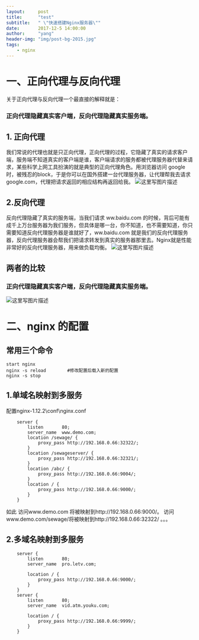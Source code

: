 ```yaml
---
layout:     post
title:      "test"
subtitle:   " \"快速搭建Nginx服务器\""
date:       2017-12-5 14:00:00
author:     "yang"
header-img: "img/post-bg-2015.jpg"
tags:
    - nginx
---
```


# 一、正向代理与反向代理
关于正向代理与反向代理一个最直接的解释就是：
### 正向代理隐藏真实客户端，反向代理隐藏真实服务端。
## 1.  正向代理
我们常说的代理也就是只正向代理，正向代理的过程，它隐藏了真实的请求客户端，服务端不知道真实的客户端是谁，客户端请求的服务都被代理服务器代替来请求，某些科学上网工具扮演的就是典型的正向代理角色。用浏览器访问 google 时，被残忍的block，于是你可以在国外搭建一台代理服务器，让代理帮我去请求google.com，代理把请求返回的相应结构再返回给我。
![这里写图片描述](http://img.blog.csdn.net/20171025111324529?watermark/2/text/aHR0cDovL2Jsb2cuY3Nkbi5uZXQvcXFfMjE3Njg0ODM=/font/5a6L5L2T/fontsize/400/fill/I0JBQkFCMA==/dissolve/70/gravity/SouthEast)

## 2.反向代理
反向代理隐藏了真实的服务端，当我们请求 ww.baidu.com 的时候，背后可能有成千上万台服务器为我们服务，但具体是哪一台，你不知道，也不需要知道，你只需要知道反向代理服务器是谁就好了，ww.baidu.com 就是我们的反向代理服务器，反向代理服务器会帮我们把请求转发到真实的服务器那里去。Nginx就是性能非常好的反向代理服务器，用来做负载均衡。
![这里写图片描述](http://img.blog.csdn.net/20171025111350711?watermark/2/text/aHR0cDovL2Jsb2cuY3Nkbi5uZXQvcXFfMjE3Njg0ODM=/font/5a6L5L2T/fontsize/400/fill/I0JBQkFCMA==/dissolve/70/gravity/SouthEast)
## 两者的比较
### 正向代理隐藏真实客户端，反向代理隐藏真实服务端。
![这里写图片描述](http://img.blog.csdn.net/20171025111550784?watermark/2/text/aHR0cDovL2Jsb2cuY3Nkbi5uZXQvcXFfMjE3Njg0ODM=/font/5a6L5L2T/fontsize/400/fill/I0JBQkFCMA==/dissolve/70/gravity/SouthEast)


# 二、nginx 的配置
## 常用三个命令
```
start nginx
nginx -s reload        #修改配置后载入新的配置
nginx -s stop
```

## 1.单域名映射到多服务
配置nginx-1.12.2\conf\nginx.conf
```
    server {
        listen       80;
        server_name  www.demo.com;
		location /sewage/ {
            proxy_pass http://192.168.0.66:32322/;
        }
		location /sewageserver/ {
            proxy_pass http://192.168.0.66:32321/;
        } 
		location /abc/ {
            proxy_pass http://192.168.0.66:9004/;
        }
		location / {
            proxy_pass http://192.168.0.66:9000/;
        } 		
    }
```
如此
访问www.demo.com 将被映射到http://192.168.0.66:9000/。
访问www.demo.com/sewage/将被映射到http://192.168.0.66:32322/
。。。
## 2.多域名映射到多服务

```
	server {
        listen       80;
        server_name  pro.letv.com;

        location / {
            proxy_pass http://192.168.0.66:9000/;
        }     
    }
    server {
        listen       80;
        server_name  vid.atm.youku.com;

        location / {
            proxy_pass http://192.168.0.66:9999/;
        }     
    }
```
